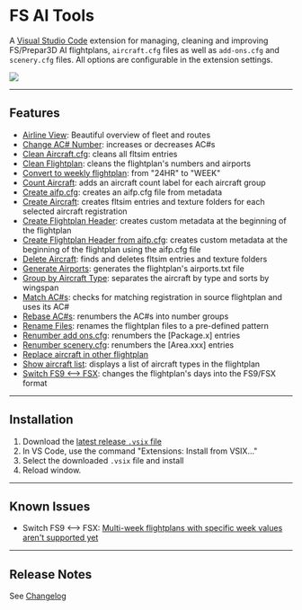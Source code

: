 # **FS AI** Tools

A [Visual Studio Code](https://code.visualstudio.com/) extension for managing, cleaning and improving FS/Prepar3D AI flightplans, `aircraft.cfg` files as well as `add-ons.cfg` and `scenery.cfg` files. All options are configurable in the extension settings.

![](https://user-images.githubusercontent.com/748857/213280882-29b8bc51-1c3d-436a-83d1-47094d026915.png)

---

## Features

* [Airline View](https://github.com/JakobTischler/VSCode-FS-AI-Tools/wiki/Feature:-Airline-View): Beautiful overview of fleet and routes
* [Change AC# Number](https://github.com/JakobTischler/VSCode-FS-AI-Tools/wiki/Feature:-Change-AC#-Number): increases or decreases AC#s
* [Clean Aircraft.cfg](https://github.com/JakobTischler/VSCode-FS-AI-Tools/wiki/Feature:-Clean-Aircraft.cfg): cleans all fltsim entries
* [Clean Flightplan](https://github.com/JakobTischler/VSCode-FS-AI-Tools/wiki/Feature:-Clean-Flightplan): cleans the flightplan's numbers and airports
* [Convert to weekly flightplan](https://github.com/JakobTischler/VSCode-FS-AI-Tools/wiki/Feature:-Convert-to-weekly-flightplan): from "24HR" to "WEEK"
* [Count Aircraft](https://github.com/JakobTischler/VSCode-FS-AI-Tools/wiki/Feature:-Count-Aircraft): adds an aircraft count label for each aircraft group
* [Create aifp.cfg](https://github.com/JakobTischler/VSCode-FS-AI-Tools/wiki/Feature:-Create-aifp.cfg): creates an aifp.cfg file from metadata
* [Create Aircraft](https://github.com/JakobTischler/VSCode-FS-AI-Tools/wiki/Feature:-Create-Aircraft): creates fltsim entries and texture folders for each selected aircraft registration
* [Create Flightplan Header](https://github.com/JakobTischler/VSCode-FS-AI-Tools/wiki/Feature:-Create-Flightplan-Header): creates custom metadata at the beginning of the flightplan
* [Create Flightplan Header from aifp.cfg](https://github.com/JakobTischler/VSCode-FS-AI-Tools/wiki/Feature:-Create-Flightplan-Header-from-aifp.cfg): creates custom metadata at the beginning of the flightplan using the aifp.cfg file
* [Delete Aircraft](https://github.com/JakobTischler/VSCode-FS-AI-Tools/wiki/Feature:-Delete-Aircraft): finds and deletes fltsim entries and texture folders
* [Generate Airports](https://github.com/JakobTischler/VSCode-FS-AI-Tools/wiki/Feature:-Generate-Airports): generates the flightplan's airports.txt file
* [Group by Aircraft Type](https://github.com/JakobTischler/VSCode-FS-AI-Tools/wiki/Feature:-Group-by-Aircraft-Type): separates the aircraft by type and sorts by wingspan
* [Match AC#s](https://github.com/JakobTischler/VSCode-FS-AI-Tools/wiki/Feature:-Match-AC#s): checks for matching registration in source flightplan and uses its AC#
* [Rebase AC#s](https://github.com/JakobTischler/VSCode-FS-AI-Tools/wiki/Feature:-Rebase-AC#s): renumbers the AC#s into number groups
* [Rename Files](https://github.com/JakobTischler/VSCode-FS-AI-Tools/wiki/Feature:-Rename-Files): renames the flightplan files to a pre-defined pattern
* [Renumber add ons.cfg](https://github.com/JakobTischler/VSCode-FS-AI-Tools/wiki/Feature:-Renumber-add-ons.cfg): renumbers the [Package.x] entries
* [Renumber scenery.cfg](https://github.com/JakobTischler/VSCode-FS-AI-Tools/wiki/Feature:-Renumber-scenery.cfg): renumbers the [Area.xxx] entries
* [Replace aircraft in other flightplan](https://github.com/JakobTischler/VSCode-FS-AI-Tools/wiki/Feature:-Replace-aircraft-in-other-flightplan)
* [Show aircraft list](https://github.com/JakobTischler/VSCode-FS-AI-Tools/wiki/Feature:-Show-aircraft-list): displays a list of aircraft types in the flightplan
* [Switch FS9 ⟷ FSX](https://github.com/JakobTischler/VSCode-FS-AI-Tools/wiki/Feature:-Switch-FS9-⟷-FSX): changes the flightplan's days into the FS9/FSX format

---

## Installation

1. Download the [latest release `.vsix` file](https://github.com/JakobTischler/VSCode-FS-AI-Tools/releases/latest)
2. In VS Code, use the command "Extensions: Install from VSIX..."
3. Select the downloaded `.vsix` file and install
4. Reload window.

---

## Known Issues

* Switch FS9 ⟷ FSX: [Multi-week flightplans with specific week values aren't supported yet](https://github.com/JakobTischler/VSCode-FS-AI-Tools/projects/4#card-64459468)

---

## Release Notes

See [Changelog](CHANGELOG.md)
